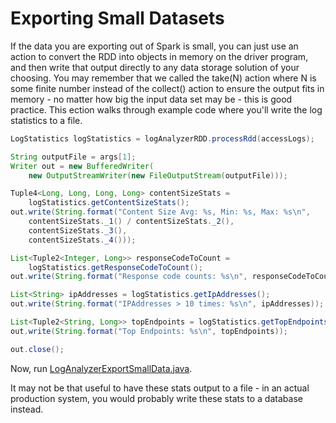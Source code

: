 # Exporting Small Datasets

If the data you are exporting out of Spark is small, you can just use an
action to convert the RDD into objects in memory on the driver program, and then
write that output directly to any data storage solution of your choosing.
You may remember that we called the take(N) action where N
is some finite number instead of the collect() action to ensure the output
fits in memory - no matter how big the input data set may be - this is good
practice.  This ection walks through example code where you'll write the
log statistics to a file.

```java
LogStatistics logStatistics = logAnalyzerRDD.processRdd(accessLogs);

String outputFile = args[1];
Writer out = new BufferedWriter(
    new OutputStreamWriter(new FileOutputStream(outputFile)));

Tuple4<Long, Long, Long, Long> contentSizeStats =
    logStatistics.getContentSizeStats();
out.write(String.format("Content Size Avg: %s, Min: %s, Max: %s\n",
    contentSizeStats._1() / contentSizeStats._2(),
    contentSizeStats._3(),
    contentSizeStats._4()));

List<Tuple2<Integer, Long>> responseCodeToCount =
    logStatistics.getResponseCodeToCount();
out.write(String.format("Response code counts: %s\n", responseCodeToCount));

List<String> ipAddresses = logStatistics.getIpAddresses();
out.write(String.format("IPAddresses > 10 times: %s\n", ipAddresses));

List<Tuple2<String, Long>> topEndpoints = logStatistics.getTopEndpoints();
out.write(String.format("Top Endpoints: %s\n", topEndpoints));

out.close();
```

Now, run [LogAnalyzerExportSmallData.java](src/main/java/com/databricks/apps/logs/chapter2/LogAnalyzerExportSmallData.java).

It may not be that useful to have these stats output to a file - in an actual
production system, you would probably write these stats to a database instead.
